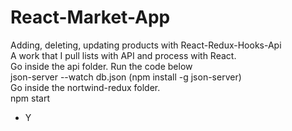 # React-Market-App
Adding, deleting, updating products with React-Redux-Hooks-Api <br>
A work that I pull lists with API and process with React. <br>
Go inside the api folder. Run the code below <br>
json-server --watch db.json (npm install -g json-server) <br>
Go inside the nortwind-redux folder. <br>
npm start <br>
- Y
